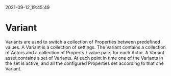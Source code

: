 2021-09-12_19:45:49

# Variant

Variants are used to switch a collection of Properties between predefined values.
A Variant is a collection of settings.
The Variant contains a collection of Actors and a collection of Property / value pairs for each Actor.
A Variant asset contains a set of Variants.
At each point in time one of the Variants in the set is active, and all the configured Properties set according to that one Variant.
